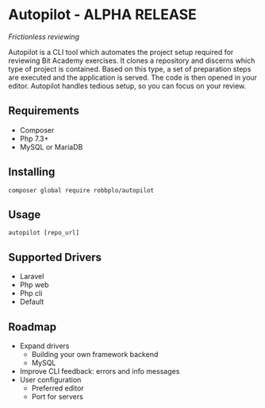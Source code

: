 # Autopilot - ALPHA RELEASE
_Frictionless reviewing_

Autopilot is a CLI tool which automates the project setup required for 
reviewing Bit Academy exercises. It clones a repository and discerns which 
type of project is contained. Based on this type, a set of preparation steps 
are executed and the application is served. The code is then opened in your 
editor. Autopilot handles tedious setup, so you can focus on your review.

## Requirements
- Composer
- Php 7.3+
- MySQL or MariaDB


## Installing
```
composer global require robbplo/autopilot
```

## Usage
```
autopilot [repo_url]
```

## Supported Drivers
- Laravel
- Php web
- Php cli
- Default

## Roadmap
- Expand drivers
  - Building your own framework backend
  - MySQL
- Improve CLI feedback: errors and info messages
- User configuration
  - Preferred editor
  - Port for servers
